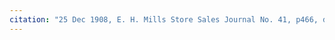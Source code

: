 ```yaml
---
citation: "25 Dec 1908, E. H. Mills Store Sales Journal No. 41, p466, digital photograph of book owned by Brooktondale collector"
---
```


